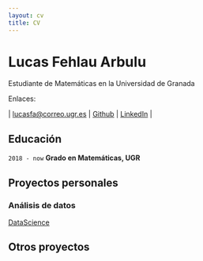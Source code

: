 ```yaml
---
layout: cv
title: CV
---
```

# Lucas Fehlau Arbulu
Estudiante de Matemáticas en la Universidad de Granada

Enlaces:
<div>
| <a href="lucasfa@correo.ugr.es">lucasfa@correo.ugr.es</a>
| <a href="https://github.com/LucasFA">Github</a>
| <a href="https://www.linkedin.com/in/lucas-f-80a8b213a/">LinkedIn</a>
|
</div>


## Educación

`2018 - now`
__Grado en Matemáticas, UGR__

## Proyectos personales

### Análisis de datos

[DataScience](https://github.com/LucasFA/DataScience)

## Otros proyectos

<!-- 
### Programming Languages
- R
- Python
- TypeScript 
- Rust (beginner) -->


<!-- ### Footer

Last updated: May 2013 -->


